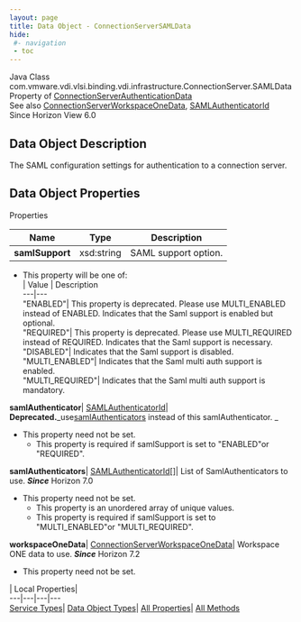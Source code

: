 ```yaml
---
layout: page
title: Data Object - ConnectionServerSAMLData
hide:
 #- navigation
 - toc
---
```






Java Class
    com.vmware.vdi.vlsi.binding.vdi.infrastructure.ConnectionServer.SAMLData  
Property of
     [ConnectionServerAuthenticationData](vdi.infrastructure.ConnectionServer.AuthenticationData.md#field_detail)  
See also
     [ConnectionServerWorkspaceOneData](vdi.infrastructure.ConnectionServer.WorkspaceOneData.md), [SAMLAuthenticatorId](vdi.entity.SAMLAuthenticatorId.md)  
Since 
    Horizon View 6.0

## Data Object Description 

The SAML configuration settings for authentication to a connection server. 

## Data Object Properties

Properties

Name |  Type |  Description   
---|---|---  
**samlSupport**|  xsd:string|  SAML support option.   


  * This property will be one of:  
|  Value |  Description   
---|---  
"ENABLED"| This property is deprecated. Please use MULTI_ENABLED instead of ENABLED. Indicates that the Saml support is enabled but optional.  
"REQUIRED"| This property is deprecated. Please use MULTI_REQUIRED instead of REQUIRED. Indicates that the Saml support is necessary.  
"DISABLED"| Indicates that the Saml support is disabled.  
"MULTI_ENABLED"| Indicates that the Saml multi auth support is enabled.  
"MULTI_REQUIRED"| Indicates that the Saml multi auth support is mandatory.  

  
**samlAuthenticator**| [SAMLAuthenticatorId](vdi.entity.SAMLAuthenticatorId.md)| **Deprecated.**_use[samlAuthenticators](vdi.infrastructure.ConnectionServer.SAMLData.md#samlAuthenticators) instead of this samlAuthenticator. _   


* This property need not be set.
  * This property is required if samlSupport is set to "ENABLED"or "REQUIRED".

  
**samlAuthenticators**| [SAMLAuthenticatorId[]](vdi.entity.SAMLAuthenticatorId.md)|  List of SamlAuthenticators to use.  **_Since_** Horizon 7.0  


* This property need not be set.
  * This property is an unordered array of unique values.
  * This property is required if samlSupport is set to "MULTI_ENABLED"or "MULTI_REQUIRED".

  
**workspaceOneData**| [ConnectionServerWorkspaceOneData](vdi.infrastructure.ConnectionServer.WorkspaceOneData.md)|  Workspace ONE data to use.  **_Since_** Horizon 7.2  


* This property need not be set.

  
  
  
 | Local Properties|   
---|---|---|---  
[Service Types](index-mo_types.md)| [Data Object Types](index-do_types.md)| [All Properties](index-properties.md)| [All Methods](index-methods.md)  
  
  

